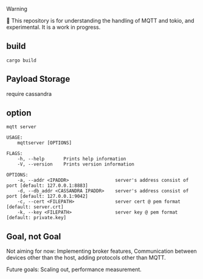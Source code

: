> [!WARNING]
> 🚧 This repository is for understanding the handling of MQTT and tokio, and experimental. It is a work in progress.

## build
```
cargo build
```

## Payload Storage
require cassandra

## option
```
mqtt server

USAGE:
    mqttserver [OPTIONS]

FLAGS:
    -h, --help       Prints help information
    -V, --version    Prints version information

OPTIONS:
    -a, --addr <IPADDR>                 server's address consist of port [default: 127.0.0.1:8883]
    -d, --db_addr <CASSANDRA IPADDR>    server's address consist of port [default: 127.0.0.1:9042]
    -c, --cert <FILEPATH>               server cert @ pem format [default: server.crt]
    -k, --key <FILEPATH>                server key @ pem format [default: private.key]
```

## Goal, not Goal
Not aiming for now: Implementing broker features, Communication between devices other than the host, adding protocols other than MQTT.

Future goals: Scaling out, performance measurement.
